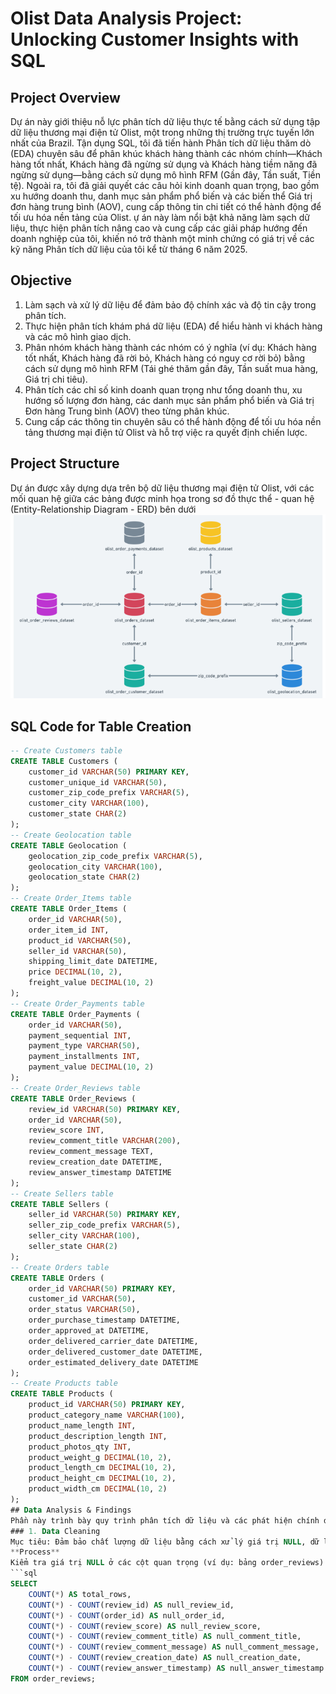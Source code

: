 # Olist Data Analysis Project: Unlocking Customer Insights with SQL
## Project Overview
Dự án này giới thiệu nỗ lực phân tích dữ liệu thực tế bằng cách sử dụng tập dữ liệu thương mại điện tử Olist, một trong những thị trường trực tuyến lớn nhất của Brazil. Tận dụng SQL, tôi đã tiến hành Phân tích dữ liệu thăm dò (EDA) chuyên sâu để phân khúc khách hàng thành các nhóm chính—Khách hàng tốt nhất, Khách hàng đã ngừng sử dụng và Khách hàng tiềm năng đã ngừng sử dụng—bằng cách sử dụng mô hình RFM (Gần đây, Tần suất, Tiền tệ). Ngoài ra, tôi đã giải quyết các câu hỏi kinh doanh quan trọng, bao gồm xu hướng doanh thu, danh mục sản phẩm phổ biến và các biến thể Giá trị đơn hàng trung bình (AOV), cung cấp thông tin chi tiết có thể hành động để tối ưu hóa nền tảng của Olist. ự án này làm nổi bật khả năng làm sạch dữ liệu, thực hiện phân tích nâng cao và cung cấp các giải pháp hướng đến doanh nghiệp của tôi, khiến nó trở thành một minh chứng có giá trị về các kỹ năng Phân tích dữ liệu của tôi kể từ tháng 6 năm 2025.
## Objective
1. Làm sạch và xử lý dữ liệu để đảm bảo độ chính xác và độ tin cậy trong phân tích.
2. Thực hiện phân tích khám phá dữ liệu (EDA) để hiểu hành vi khách hàng và các mô hình giao dịch.
3. Phân nhóm khách hàng thành các nhóm có ý nghĩa (ví dụ: Khách hàng tốt nhất, Khách hàng đã rời bỏ, Khách hàng có nguy cơ rời bỏ) bằng cách sử dụng mô hình RFM (Tái ghé thăm gần đây, Tần suất mua hàng, Giá trị chi tiêu).
4. Phân tích các chỉ số kinh doanh quan trọng như tổng doanh thu, xu hướng số lượng đơn hàng, các danh mục sản phẩm phổ biến và Giá trị Đơn hàng Trung bình (AOV) theo từng phân khúc.
5. Cung cấp các thông tin chuyên sâu có thể hành động để tối ưu hóa nền tảng thương mại điện tử Olist và hỗ trợ việc ra quyết định chiến lược.
## Project Structure
Dự án được xây dựng dựa trên bộ dữ liệu thương mại điện tử Olist, với các mối quan hệ giữa các bảng được minh họa trong sơ đồ thực thể - quan hệ (Entity-Relationship Diagram - ERD) bên dưới
![Project Setup Screenshot](olist_erd.png)

## SQL Code for Table Creation
```sql
-- Create Customers table
CREATE TABLE Customers (
    customer_id VARCHAR(50) PRIMARY KEY,
    customer_unique_id VARCHAR(50),
    customer_zip_code_prefix VARCHAR(5),
    customer_city VARCHAR(100),
    customer_state CHAR(2)
);
-- Create Geolocation table
CREATE TABLE Geolocation (
    geolocation_zip_code_prefix VARCHAR(5),
    geolocation_city VARCHAR(100),
    geolocation_state CHAR(2)
);
-- Create Order_Items table
CREATE TABLE Order_Items (
    order_id VARCHAR(50),
    order_item_id INT,
    product_id VARCHAR(50),
    seller_id VARCHAR(50),
    shipping_limit_date DATETIME,
    price DECIMAL(10, 2),
    freight_value DECIMAL(10, 2)
);
-- Create Order_Payments table
CREATE TABLE Order_Payments (
    order_id VARCHAR(50),
    payment_sequential INT,
    payment_type VARCHAR(50),
    payment_installments INT,
    payment_value DECIMAL(10, 2)
);
-- Create Order_Reviews table
CREATE TABLE Order_Reviews (
    review_id VARCHAR(50) PRIMARY KEY,
    order_id VARCHAR(50),
    review_score INT,
    review_comment_title VARCHAR(200),
    review_comment_message TEXT,
    review_creation_date DATETIME,
    review_answer_timestamp DATETIME
);
-- Create Sellers table
CREATE TABLE Sellers (
    seller_id VARCHAR(50) PRIMARY KEY,
    seller_zip_code_prefix VARCHAR(5),
    seller_city VARCHAR(100),
    seller_state CHAR(2)
);
-- Create Orders table
CREATE TABLE Orders (
    order_id VARCHAR(50) PRIMARY KEY,
    customer_id VARCHAR(50),
    order_status VARCHAR(50),
    order_purchase_timestamp DATETIME,
    order_approved_at DATETIME,
    order_delivered_carrier_date DATETIME,
    order_delivered_customer_date DATETIME,
    order_estimated_delivery_date DATETIME
);
-- Create Products table
CREATE TABLE Products (
    product_id VARCHAR(50) PRIMARY KEY,
    product_category_name VARCHAR(100),
    product_name_length INT,
    product_description_length INT,
    product_photos_qty INT,
    product_weight_g DECIMAL(10, 2),
    product_length_cm DECIMAL(10, 2),
    product_height_cm DECIMAL(10, 2),
    product_width_cm DECIMAL(10, 2)
);
## Data Analysis & Findings
Phần này trình bày quy trình phân tích dữ liệu và các phát hiện chính dựa trên bộ dữ liệu Olist, thực hiện theo các bước được nêu trong các đoạn mã SQL.
### 1. Data Cleaning
Mục tiêu: Đảm bảo chất lượng dữ liệu bằng cách xử lý giá trị NULL, dữ liệu trùng lặp, không đồng nhất kiểu dữ liệu và các giá trị ngoại lai
**Process**
Kiểm tra giá trị NULL ở các cột quan trọng (ví dụ: bảng order_reviews) bằng cách so sánh COUNT(*) và COUNT(column)
```sql
SELECT
    COUNT(*) AS total_rows,
    COUNT(*) - COUNT(review_id) AS null_review_id,
    COUNT(*) - COUNT(order_id) AS null_order_id,
    COUNT(*) - COUNT(review_score) AS null_review_score,
    COUNT(*) - COUNT(review_comment_title) AS null_comment_title,
    COUNT(*) - COUNT(review_comment_message) AS null_comment_message,
    COUNT(*) - COUNT(review_creation_date) AS null_creation_date,
    COUNT(*) - COUNT(review_answer_timestamp) AS null_answer_timestamp
FROM order_reviews;
